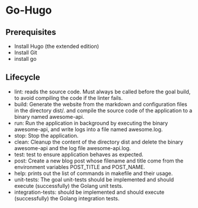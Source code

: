 # Go-Hugo

## Prerequisites

- Install Hugo (the extended edition)
- Install Git
- install go

## Lifecycle

- lint: reads the source code. Must always be called before the goal build, to avoid compiling the code if the linter fails.
- build: Generate the website from the markdown and configuration files in the directory dist/. and compile the source code of the application to a binary named awesome-api.
- run: Run the application in background by executing the binary awesome-api, and write logs into a file named awesome.log.
- stop: Stop the application.
- clean: Cleanup the content of the directory dist and delete the binary awesome-api and the log file awesome-api.log.
- test: test to ensure application behaves as expected.
- post: Create a new blog post whose filename and title come from the environment variables POST_TITLE and POST_NAME.
- help: prints out the list of commands in makefile and their usage.
- unit-tests: The goal unit-tests should be implemented and should execute (successfully) the Golang unit tests.
- integration-tests: should be implemented and should execute (successfully) the Golang integration tests.
